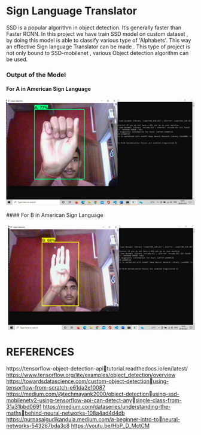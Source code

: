 # Sign Language Translator

SSD is a popular algorithm in object detection. It’s generally faster than Faster RCNN. In this project we have train SSD model on custom dataset , by doing this model is able to classify various type of 'Alphabets'. This way an effective Sign language Translator can be made . This type of project is not only bound to SSD-mobilenet , various Object detection algorithm can be used. 


### Output of the Model

####         For A in American Sign Language
<p align="center"><img src="work-DIR/A-L.png"\></p>
####         For B in American Sign Language
<p align="center"><img src="work-DIR/B-L.png"\></p>



# REFERENCES

https://tensorflow-object-detection-apitutorial.readthedocs.io/en/latest/
https://www.tensorflow.org/lite/examples/object_detection/overview
https://towardsdatascience.com/custom-object-detectionusing-tensorflow-from-scratch-e61da2e10087
https://medium.com/@techmayank2000/object-detectionusing-ssd-mobilenetv2-using-tensorflow-api-can-detect-anysingle-class-from-31a31bbd0691
https://medium.com/dataseries/understanding-the-mathsbehind-neural-networks-108a4ad4d4db
https://purnasaigudikandula.medium.com/a-beginner-intro-toneural-networks-543267bda3c8
https://youtu.be/HbP_D_MctCM
